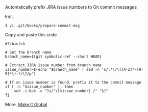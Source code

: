 Automatically prefix JIRA issue numbers to Git commit messages

Edit.
~~~
$ vi .git/hooks/prepare-commit-msg
~~~

Copy and paste this code
~~~
#!/bin/sh

# Get the branch name
branch_name=$(git symbolic-ref --short HEAD)

# Extract JIRA issue number from branch name
issue_number=$(echo "$branch_name" | sed -n 's/.*\/\([A-Z]*-[0-9]*\).*/\1/p')

# If an issue number is found, prefix it to the commit message
if [ -n "$issue_number" ]; then
    sed -i.bak -e "1s/^/[$issue_number] /" "$1"
fi
~~~

More. [Make It Global](https://coderwall.com/p/jp7d5q/create-a-global-git-commit-hook)
